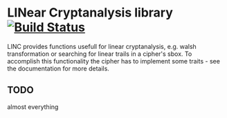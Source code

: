 LINear Cryptanalysis library [![Build Status](https://travis-ci.org/pfasante/present.svg?branch=master)](https://travis-ci.org/pfasante/present)
============================

LINC provides functions usefull for linear cryptanalysis, e.g. walsh transformation or
searching for linear trails in a cipher's sbox. To accomplish this functionality the
cipher has to implement some traits - see the documentation for more details.

TODO
----

almost everything

